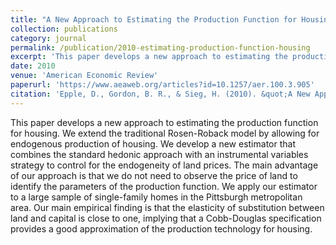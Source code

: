 ```yaml
---
title: "A New Approach to Estimating the Production Function for Housing"
collection: publications
category: journal
permalink: /publication/2010-estimating-production-function-housing
excerpt: 'This paper develops a new approach to estimating the production function for housing.'
date: 2010
venue: 'American Economic Review'
paperurl: 'https://www.aeaweb.org/articles?id=10.1257/aer.100.3.905'
citation: 'Epple, D., Gordon, B. R., & Sieg, H. (2010). &quot;A New Approach to Estimating the Production Function for Housing.&quot; <i>American Economic Review</i>. 100(3), 905-924.'
---
```


This paper develops a new approach to estimating the production function for housing. We extend the traditional Rosen-Roback model by allowing for endogenous production of housing. We develop a new estimator that combines the standard hedonic approach with an instrumental variables strategy to control for the endogeneity of land prices. The main advantage of our approach is that we do not need to observe the price of land to identify the parameters of the production function. We apply our estimator to a large sample of single-family homes in the Pittsburgh metropolitan area. Our main empirical finding is that the elasticity of substitution between land and capital is close to one, implying that a Cobb-Douglas specification provides a good approximation of the production technology for housing.